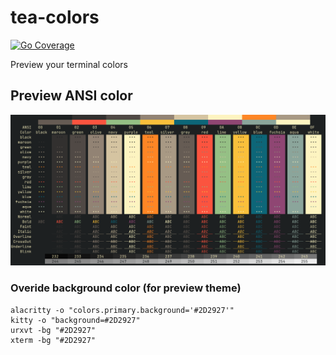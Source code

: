 # tea-colors

[![Go Coverage](https://github.com/badele/tea-colors/wiki/coverage.svg)](https://raw.githack.com/wiki/badele/tea-colors/coverage.html)

Preview your terminal colors

## Preview ANSI color

![darktooth wezterm colorscheme preview](ansi_preview.png)

### Overide background color (for preview theme)

```console
alacritty -o "colors.primary.background='#2D2927'"
kitty -o "background=#2D2927"
urxvt -bg "#2D2927"
xterm -bg "#2D2927"
```